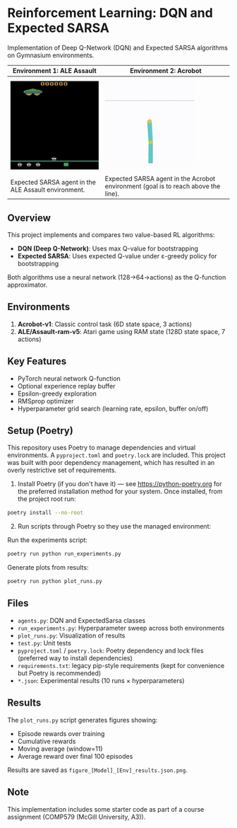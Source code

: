 # Reinforcement Learning: DQN and Expected SARSA

Implementation of Deep Q-Network (DQN) and Expected SARSA algorithms on Gymnasium environments.

| **Environment 1: ALE Assault**                                                                                           | **Environment 2: Acrobot**                                                                                                                             |
| ------------------------------------------------------------------------------------------------------------------------ | ------------------------------------------------------------------------------------------------------------------------------------------------------ |
| <img src="Plots/assault.gif" alt="Assault" height="200px"><br/><br/>Expected SARSA agent in the ALE Assault environment. | <img src="Plots/acrobot.gif" alt="Acrobot" height="200px"><br/><br/>Expected SARSA agent in the Acrobot environment (goal is to reach above the line). |

## Overview

This project implements and compares two value-based RL algorithms:

- **DQN (Deep Q-Network)**: Uses max Q-value for bootstrapping
- **Expected SARSA**: Uses expected Q-value under ε-greedy policy for bootstrapping

Both algorithms use a neural network (128→64→actions) as the Q-function approximator.

## Environments

1. **Acrobot-v1**: Classic control task (6D state space, 3 actions)
2. **ALE/Assault-ram-v5**: Atari game using RAM state (128D state space, 7 actions)

## Key Features

- PyTorch neural network Q-function
- Optional experience replay buffer
- Epsilon-greedy exploration
- RMSprop optimizer
- Hyperparameter grid search (learning rate, epsilon, buffer on/off)

## Setup (Poetry)

This repository uses Poetry to manage dependencies and virtual environments. A `pyproject.toml` and `poetry.lock` are included. This project was built with poor dependency management, which has resulted in an overly restrictive set of requirements.

1. Install Poetry (if you don't have it) — see https://python-poetry.org for the preferred installation method for your system. Once installed, from the project root run:

```bash
poetry install --no-root
```

2. Run scripts through Poetry so they use the managed environment:

Run the experiments script:

```bash
poetry run python run_experiments.py
```

Generate plots from results:

```bash
poetry run python plot_runs.py
```

## Files

- `agents.py`: DQN and ExpectedSarsa classes
- `run_experiments.py`: Hyperparameter sweep across both environments
- `plot_runs.py`: Visualization of results
- `test.py`: Unit tests
- `pyproject.toml` / `poetry.lock`: Poetry dependency and lock files (preferred way to install dependencies)
- `requirements.txt`: legacy pip-style requirements (kept for convenience but Poetry is recommended)
- `*.json`: Experimental results (10 runs × hyperparameters)

## Results

The `plot_runs.py` script generates figures showing:

- Episode rewards over training
- Cumulative rewards
- Moving average (window=11)
- Average reward over final 100 episodes

Results are saved as `figure_[Model]_[Env]_results.json.png`.

## Note

This implementation includes some starter code as part of a course assignment (COMP579 (McGill University, A3)).
